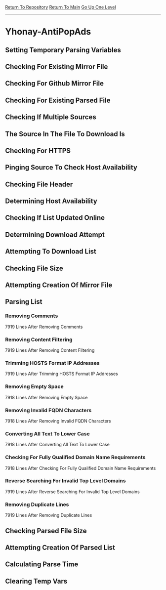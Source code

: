 [Return To Repository](https://github.com/deathbybandaid/piholeparser/)
[Return To Main](https://github.com/deathbybandaid/piholeparser/blob/master/RecentRunLogs/Mainlog.md)
[Go Up One Level](https://github.com/deathbybandaid/piholeparser/blob/master/RecentRunLogs/TopLevelScripts/30-Processing-External-Blacklists.md)
____________________________________
# Yhonay-AntiPopAds
## Setting Temporary Parsing Variables
## Checking For Existing Mirror File
## Checking For Github Mirror File
## Checking For Existing Parsed File
## Checking If Multiple Sources
## The Source In The File To Download Is
## Checking For HTTPS
## Pinging Source To Check Host Availability
## Checking File Header
## Determining Host Availability
## Checking If List Updated Online
## Determining Download Attempt
## Attempting To Download List
## Checking File Size
## Attempting Creation Of Mirror File
## Parsing List
### Removing Comments
7919 Lines After Removing Comments
### Removing Content Filtering
7919 Lines After Removing Content Filtering
### Trimming HOSTS Format IP Addresses
7919 Lines After Trimming HOSTS Format IP Addresses
### Removing Empty Space
7918 Lines After Removing Empty Space
### Removing Invalid FQDN Characters
7918 Lines After Removing Invalid FQDN Characters
### Converting All Text To Lower Case
7918 Lines After Converting All Text To Lower Case
### Checking For Fully Qualified Domain Name Requirements
7918 Lines After Checking For Fully Qualified Domain Name Requirements
### Reverse Searching For Invalid Top Level Domains
7919 Lines After Reverse Searching For Invalid Top Level Domains
### Removing Duplicate Lines
7919 Lines After Removing Duplicate Lines
## Checking Parsed File Size
## Attempting Creation Of Parsed List
## Calculating Parse Time
## Clearing Temp Vars
